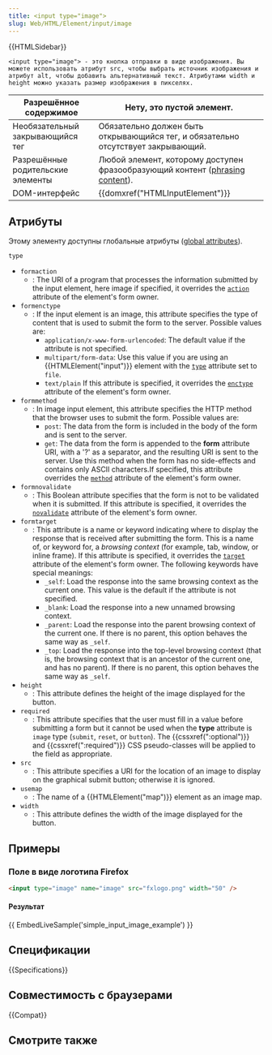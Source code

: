```yaml
---
title: <input type="image">
slug: Web/HTML/Element/input/image
---
```


{{HTMLSidebar}}

`<input type="image"> - это кнопка отправки в виде изображения. Вы можете использовать атрибут src, чтобы выбрать источник изображения и атрибут alt, чтобы добавить альтернативный текст. Атрибутами width и height можно указать размер изображения в пикселях.`

| Разрешённое содержимое            | Нету, это пустой элемент.                                                                                                         |
| --------------------------------- | --------------------------------------------------------------------------------------------------------------------------------- |
| Необязательный закрывающийся тег  | Обязательно должен быть открывающийся тег, и обязательно отсутствует закрывающий.                                                 |
| Разрешённые родительские элементы | Любой элемент, которому доступен фразообразующий контент ([phrasing content](/ru/docs/Web/HTML/Content_categories#phrasing_content)). |
| DOM-интерфейс                     | {{domxref("HTMLInputElement")}}                                                                                                   |

## Атрибуты

Этому элементу доступны глобальные атрибуты ([global attributes](/ru/docs/Web/HTML/Global_attributes)).

`type`

- `formaction`
  - : The URI of a program that processes the information submitted by the input element, here image if specified, it overrides the [`action`](/ru/docs/Web/HTML/Element/form#action) attribute of the element's form owner.
- `formenctype`
  - : If the input element is an image, this attribute specifies the type of content that is used to submit the form to the server. Possible values are:
    - `application/x-www-form-urlencoded`: The default value if the attribute is not specified.
    - `multipart/form-data`: Use this value if you are using an {{HTMLElement("input")}} element with the [`type`](/ru/docs/Web/HTML/Element/input#type) attribute set to `file`.
    - `text/plain` If this attribute is specified, it overrides the [`enctype`](/ru/docs/Web/HTML/Element/form#enctype) attribute of the element's form owner.
- `formmethod`
  - : In image input element, this attribute specifies the HTTP method that the browser uses to submit the form. Possible values are:
    - `post`: The data from the form is included in the body of the form and is sent to the server.
    - `get`: The data from the form is appended to the **form** attribute URI, with a '?' as a separator, and the resulting URI is sent to the server. Use this method when the form has no side-effects and contains only ASCII characters.If specified, this attribute overrides the [`method`](/ru/docs/Web/HTML/Element/form#method) attribute of the element's form owner.
- `formnovalidate`
  - : This Boolean attribute specifies that the form is not to be validated when it is submitted. If this attribute is specified, it overrides the [`novalidate`](/ru/docs/Web/HTML/Element/form#novalidate) attribute of the element's form owner.
- `formtarget`
  - : This attribute is a name or keyword indicating where to display the response that is received after submitting the form. This is a name of, or keyword for, a _browsing context_ (for example, tab, window, or inline frame). If this attribute is specified, it overrides the [`target`](/ru/docs/Web/HTML/Element/form#target) attribute of the element's form owner. The following keywords have special meanings:
    - `_self`: Load the response into the same browsing context as the current one. This value is the default if the attribute is not specified.
    - `_blank`: Load the response into a new unnamed browsing context.
    - `_parent`: Load the response into the parent browsing context of the current one. If there is no parent, this option behaves the same way as `_self`.
    - `_top`: Load the response into the top-level browsing context (that is, the browsing context that is an ancestor of the current one, and has no parent). If there is no parent, this option behaves the same way as `_self`.
- `height`
  - : This attribute defines the height of the image displayed for the button.
- `required`
  - : This attribute specifies that the user must fill in a value before submitting a form but it cannot be used when the **type** attribute is `image` type (`submit`, `reset`, or `button`). The {{cssxref(":optional")}} and {{cssxref(":required")}} CSS pseudo-classes will be applied to the field as appropriate.
- `src`
  - : This attribute specifies a URI for the location of an image to display on the graphical submit button; otherwise it is ignored.
- `usemap`
  - : The name of a {{HTMLElement("map")}} element as an image map.
- `width`
  - : This attribute defines the width of the image displayed for the button.

## Примеры

### Поле в виде логотипа Firefox

```html
<input type="image" name="image" src="fxlogo.png" width="50" />
```

#### Результат

{{ EmbedLiveSample('simple_input_image_example') }}

## Спецификации

{{Specifications}}

## Совместимость с браузерами

{{Compat}}

## Смотрите также
